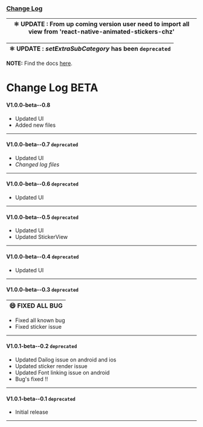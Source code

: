 ### [Change Log](#change-log-1-beta)

|⚛ **UPDATE** : From up coming  version user need to import all view from 'react-native-animated-stickers-chz'|
| --- |

|⚛ **UPDATE** : ***setExtraSubCategory*** has been `deprecated`|
| --- |

**NOTE:**
Find the docs [here](/README.md).


# Change Log BETA


#### V1.0.0-beta--0.8
- Updated UI
- Added new files

---------


#### V1.0.0-beta--0.7  `deprecated`
- Updated UI
- *Changed log files*

---------

#### V1.0.0-beta--0.6  `deprecated`
- Updated UI

---------

#### V1.0.0-beta--0.5  `deprecated`

- Updated UI
- Updated StickerView

------------

#### V1.0.0-beta--0.4  `deprecated`

- Updated UI

-------------

#### V1.0.0-beta--0.3  `deprecated`

| 😄 **FIXED ALL BUG** |
| --- |

- Fixed all known bug
- Fixed sticker issue

-------------

#### V1.0.1-beta--0.2  `deprecated`

- Updated Dailog issue on android and ios
- Updated sticker render issue
- Updated Font linking issue on android 
- Bug's fixed !!

--------------

#### V1.0.1-beta--0.1  `deprecated`

- Initial release

----------------------------------------------------------------
